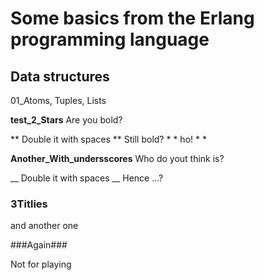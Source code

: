 # Some basics from the Erlang programming language

## Data structures

01_Atoms, Tuples, Lists


**test_2_Stars** Are you bold?

** Double it with spaces ** Still bold? * * ho! * *

__Another_With_undersscores__ Who do yout think is?

__ Double it with spaces __ Hence ...?

### 3Titlies ###

and another one

###Again###

Not for playing

